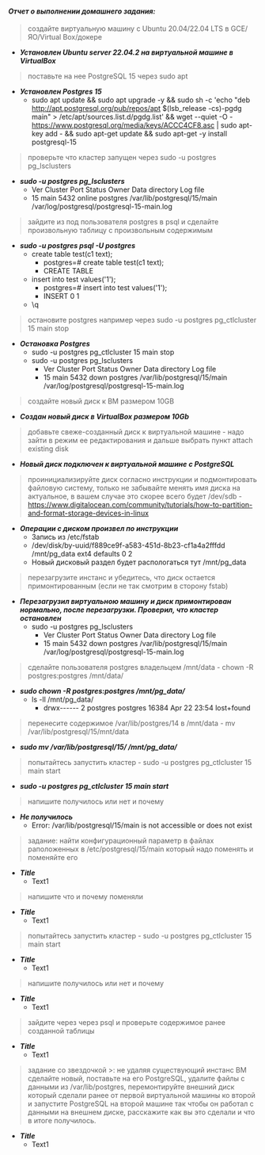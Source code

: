 #### *Отчет о выполнении домашнего задания:*


> создайте виртуальную машину c Ubuntu 20.04/22.04 LTS в GCE/ЯО/Virtual Box/докере
* **_Установлен Ubuntu server 22.04.2 на виртуальной машине в VirtualBox_**


> поставьте на нее PostgreSQL 15 через sudo apt
* **_Установлен Postgres 15_**  
    * sudo apt update && sudo apt upgrade -y && sudo sh -c 'echo "deb http://apt.postgresql.org/pub/repos/apt $(lsb_release -cs)-pgdg main" > /etc/apt/sources.list.d/pgdg.list' && wget --quiet -O - https://www.postgresql.org/media/keys/ACCC4CF8.asc | sudo apt-key add - && sudo apt-get update && sudo apt-get -y install postgresql-15
	
	
> проверьте что кластер запущен через sudo -u postgres pg_lsclusters
* **_sudo -u postgres pg_lsclusters_**  
    * Ver Cluster Port Status Owner    Data directory              Log file
    * 15  main    5432 online postgres /var/lib/postgresql/15/main /var/log/postgresql/postgresql-15-main.log
	
	
> зайдите из под пользователя postgres в psql и сделайте произвольную таблицу с произвольным содержимым
* **_sudo -u postgres psql -U postgres_**  
    * create table test(c1 text);
    	* postgres=# create table test(c1 text);
    	* CREATE TABLE
    * insert into test values('1');
    	* postgres=# insert into test values('1');
    	* INSERT 0 1
    * \q
	
	
> остановите postgres например через sudo -u postgres pg_ctlcluster 15 main stop
* **_Остановка Postgres_**  
    * sudo -u postgres pg_ctlcluster 15 main stop
    * sudo -u postgres pg_lsclusters
    	* Ver Cluster Port Status Owner    Data directory              Log file
    	* 15  main    5432 down   postgres /var/lib/postgresql/15/main /var/log/postgresql/postgresql-15-main.log

	
> создайте новый диск к ВМ размером 10GB
* **_Создан новый диск в VirtualBox размером 10Gb_**  

	
> добавьте свеже-созданный диск к виртуальной машине - надо зайти в режим ее редактирования и дальше выбрать пункт attach existing disk
* **_Новый диск подключен к виртуальной машине с PostgreSQL_**  

	
> проинициализируйте диск согласно инструкции и подмонтировать файловую систему, только не забывайте менять имя диска на актуальное, в вашем случае это скорее всего будет /dev/sdb - https://www.digitalocean.com/community/tutorials/how-to-partition-and-format-storage-devices-in-linux
* **_Операции с диском произвел по инструкции_**  
    * Запись из /etc/fstab
    * /dev/disk/by-uuid/f889ce9f-a583-451d-8b23-cf1a4a2fffdd /mnt/pg_data ext4 defaults 0 2
    * Новый дисковый раздел будет распологаться тут /mnt/pg_data


> перезагрузите инстанс и убедитесь, что диск остается примонтированным (если не так смотрим в сторону fstab)
* **_Перезагрузил виртуальною машину и диск примонтирован нормально, после перезагрузки. Проверил, что кластер остановлен_**  
    * sudo -u postgres pg_lsclusters
    	* Ver Cluster Port Status Owner    Data directory              Log file
    	* 15  main    5432 down   postgres /var/lib/postgresql/15/main /var/log/postgresql/postgresql-15-main.log


> сделайте пользователя postgres владельцем /mnt/data - chown -R postgres:postgres /mnt/data/
* **_sudo chown -R postgres:postgres /mnt/pg_data/_**  
    * ls -ll /mnt/pg_data/
    	* drwx------ 2 postgres postgres 16384 Apr 22 23:54 lost+found


> перенесите содержимое /var/lib/postgres/14 в /mnt/data - mv /var/lib/postgresql/15/mnt/data
* **_sudo mv /var/lib/postgresql/15/ /mnt/pg_data/_**  

	
> попытайтесь запустить кластер - sudo -u postgres pg_ctlcluster 15 main start
* **_sudo -u postgres pg_ctlcluster 15 main start_**  

	
> напишите получилось или нет и почему
* **_Не получилось_**  
    * Error: /var/lib/postgresql/15/main is not accessible or does not exist
	
> задание: найти конфигурационный параметр в файлах раположенных в /etc/postgresql/15/main который надо поменять и поменяйте его
* **_Title_**  
    * Text1
	
> напишите что и почему поменяли
* **_Title_**  
    * Text1
	
> попытайтесь запустить кластер - sudo -u postgres pg_ctlcluster 15 main start
* **_Title_**  
    * Text1
	
> напишите получилось или нет и почему
* **_Title_**  
    * Text1
	
> зайдите через через psql и проверьте содержимое ранее созданной таблицы
* **_Title_**  
    * Text1
	
> задание со звездочкой >: не удаляя существующий инстанс ВМ сделайте новый, поставьте на его PostgreSQL, удалите файлы с данными из /var/lib/postgres, перемонтируйте внешний диск который сделали ранее от первой виртуальной машины ко второй и запустите PostgreSQL на второй машине так чтобы он работал с данными на внешнем диске, расскажите как вы это сделали и что в итоге получилось.
* **_Title_**  
    * Text1
